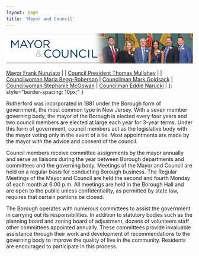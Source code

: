 ```yaml
---
layout: page
title: 'Mayor and Council'
---
```



![Council Headshot](mayor_and_council_2020.jpg)

[Mayor Frank Nunziato](frank-nunziato)                   |                                                     |
[Council President Thomas Mullahey](thomas-mullahey)     |                                                     |
[Councilwoman Maria Begg-Roberson](maria-begg-roberson)  |  [Councilman Mark Goldsack](mark-goldsack)          |
[Councilwoman Stephanie McGowan](stephanie-mcgowan)      |  [Councilman Eddie Narucki](eddie-narucki)          | 
{: style="border-spacing: 10px;" }

Rutherford was incorporated in 1881 under the Borough form of government, the most common type in New Jersey. With a seven member governing body, the mayor of the Borough is elected every four years and two council members are elected at large each year for 3-year terms. Under this form of government, council members act as the legislative body with the mayor voting only in the event of a tie. Most appointments are made by the mayor with the advice and consent of the council.

Council members receive committee assignments by the mayor annually and serve as liaisons during the year between Borough departments and committees and the governing body. Meetings of the Mayor and Council are held on a regular basis for conducting Borough business. The Regular Meetings of the Mayor and Council are held the second and fourth Monday of each month at 6:00 p.m.  All meetings are held in the Borough Hall and are open to the public unless confidentiality, as permitted by state law, requires that certain portions be closed.

The Borough operates with numerous committees to assist the government in carrying out its responsibilities. In addition to statutory bodies such as the planning board and zoning board of adjustment, dozens of volunteers staff other committees appointed annually. These committees provide invaluable assistance through their work and development of recommendations to the governing body to improve the quality of live in the community. Residents are encouraged to participate in this process.
